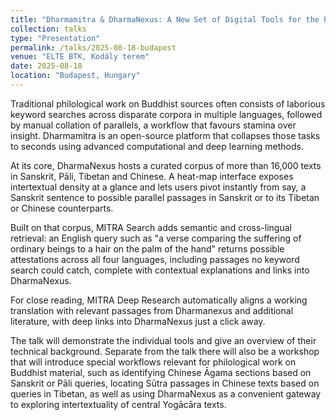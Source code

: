 ```yaml
---
title: "Dharmamitra & DharmaNexus: A New Set of Digital Tools for the Philological Study of Buddhist Texts"
collection: talks
type: "Presentation"
permalink: /talks/2025-08-18-budapest
venue: "ELTE BTK, Kodály terem"
date: 2025-08-18
location: "Budapest, Hungary"
---
```


Traditional philological work on Buddhist sources often consists of laborious keyword searches across disparate corpora in multiple languages, followed by manual collation of parallels, a workflow that favours stamina over insight. Dharmamitra is an open-source platform that collapses those tasks to seconds using advanced computational and deep learning methods.

At its core, DharmaNexus hosts a curated corpus of more than 16,000 texts in Sanskrit, Pāli, Tibetan and Chinese. A heat-map interface exposes intertextual density at a glance and lets users pivot instantly from say, a Sanskrit sentence to possible parallel passages in Sanskrit or to its Tibetan or Chinese counterparts.

Built on that corpus, MITRA Search adds semantic and cross-lingual retrieval: an English query such as "a verse comparing the suffering of ordinary beings to a hair on the palm of the hand" returns possible attestations across all four languages, including passages no keyword search could catch, complete with contextual explanations and links into DharmaNexus.

For close reading, MITRA Deep Research automatically aligns a working translation with relevant passages from Dharmanexus and additional literature, with deep links into DharmaNexus just a click away.

The talk will demonstrate the individual tools and give an overview of their technical background. Separate from the talk there will also be a workshop that will introduce special workflows relevant for philological work on Buddhist material, such as identifying Chinese Āgama sections based on Sanskrit or Pāli queries, locating Sūtra passages in Chinese texts based on queries in Tibetan, as well as using DharmaNexus as a convenient gateway to exploring intertextuality of central Yogācāra texts.
